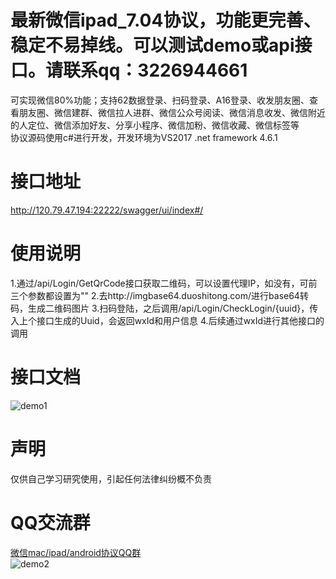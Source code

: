 # 最新微信ipad_7.04协议，功能更完善、稳定不易掉线。可以测试demo或api接口。请联系qq：3226944661
可实现微信80%功能；支持62数据登录、扫码登录、A16登录、收发朋友圈、查看朋友圈、微信建群、微信拉人进群、微信公众号阅读、微信消息收发、微信附近的人定位、微信添加好友、分享小程序、微信加粉、微信收藏、微信标签等<br/>
协议源码使用c#进行开发，开发环境为VS2017 .net framework 4.6.1 <br/>
# 接口地址
http://120.79.47.194:22222/swagger/ui/index#/
# 使用说明
1.通过/api/Login/GetQrCode接口获取二维码，可以设置代理IP，如没有，可前三个参数都设置为""
2.去http://imgbase64.duoshitong.com/进行base64转码，生成二维码图片
3.扫码登陆，之后调用/api/Login/CheckLogin/{uuid}，传入上个接口生成的Uuid，会返回wxId和用户信息
4.后续通过wxId进行其他接口的调用
# 接口文档
![demo1](https://github.com/weixinbao/WeChatXY/blob/master/API.png) <br/>
# 声明
仅供自己学习研究使用，引起任何法律纠纷概不负责
# QQ交流群
<a target="_blank" href="https://jq.qq.com/?_wv=1027&k=5UQXBEr">微信mac/ipad/android协议QQ群</a><br/>
![demo2](https://github.com/weixinbao/WeChatXY/blob/master/QQ.png) <br/>

